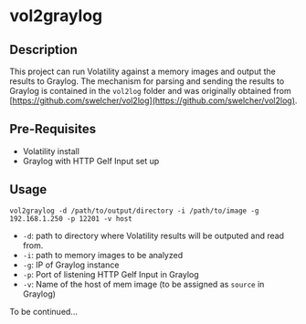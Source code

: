 # vol2graylog
## Description
This project can run Volatility against a memory images and output the results to Graylog. The mechanism for parsing and sending the results to Graylog is contained in the `vol2log` folder and was originally obtained from [https://github.com/swelcher/vol2log](https://github.com/swelcher/vol2log).

## Pre-Requisites
- Volatility install
- Graylog with HTTP Gelf Input set up

## Usage
```
vol2graylog -d /path/to/output/directory -i /path/to/image -g 192.168.1.250 -p 12201 -v host
```

- `-d`: path to directory where Volatility results will be outputed and read from.
- `-i`: path to memory images to be analyzed
- `-g`: IP of Graylog instance
- `-p`: Port of listening HTTP Gelf Input in Graylog
- `-v`: Name of the host of mem image (to be assigned as `source` in Graylog)

To be continued...
